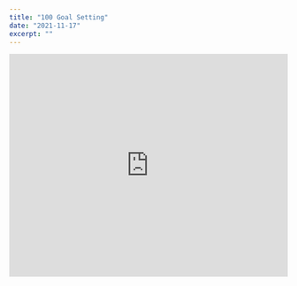 ```yaml
---
title: "100 Goal Setting"
date: "2021-11-17"
excerpt: ""
---
```

<iframe src="https://www.linkedin.com/embed/feed/update/urn:li:ugcPost:6866842331153334272" height="404" width="504" frameborder="0" allowfullscreen="" title="Embedded post"></iframe>